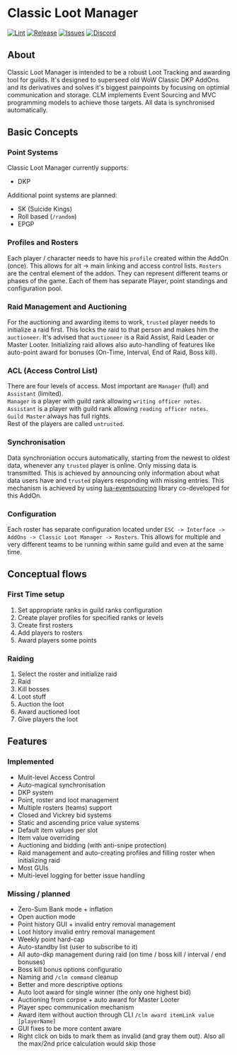 Classic Loot Manager
====================

[![Lint](https://github.com/lantisnt/ClassicLootManager/actions/workflows/lint.yml/badge.svg)](https://github.com/lantisnt/ClassicLootManager)
[![Release](https://img.shields.io/github/v/release/lantisnt/classiclootmanager.svg?color=important)](https://github.com/lantisnt/ClassicLootManager/releases)
[![Issues](https://img.shields.io/github/issues/lantisnt/classiclootmanager?color=blue)](https://github.com/lantisnt/ClassicLootManager/issues)
[![Discord](https://img.shields.io/discord/813686248841019392?label=discord)](https://discord.gg/Qjn8KdD8yt)


About
--------------
Classic Loot Manager is intended to be a robust Loot Tracking and awarding tool for guilds. 
It's designed to superseed old WoW Classic DKP AddOns and its derivatives and solves it's biggest painpoints by focusing on optimial communication and storage. CLM implements Event Sourcing and MVC programming models to achieve those targets. All data is synchronised automatically.

Basic Concepts
--------------
### Point Systems
Classic Loot Manager currently supports:
* DKP  

Additional point systems are planned:
* SK (Suicide Kings)
* Roll based (`/random`)
* EPGP
### Profiles and  Rosters
Each player / character needs to have his `profile` created within the AddOn (once). This allows for alt -> main linking and access control lists.
`Rosters` are the central element of the addon. They can represent different teams or phases of the game. Each of them has separate Player, point standings and configuration pool.

### Raid Management and Auctioning
For the auctioning and awarding items to work, `trusted` player needs to initialize a raid first. This locks the raid to that person and makes him the `auctioneer`. It's advised that `auctioneer` is a Raid Assist, Raid Leader or Master Looter. Initializing raid allows also auto-handling of features like auto-point award for bonuses (On-Time, Interval, End of Raid, Boss kill).

### ACL (Access  Control List)
There are four levels of access. Most important are `Manager` (full) and `Assistant` (limited).  
`Manager` is a player with guild rank allowing `writing officer notes`.  
`Assistant` is a player with guild rank allowing `reading officer notes`.  
`Guild Master` always has full rights.  
Rest of the players are called `untrusted`.

### Synchronisation
Data synchroniation occurs automatically, starting from the newest to oldest data, whenever any `trusted` player is online. Only missing data is transmitted. This is achieved by announcing only information about what data users have and `trusted` players responding with missing entries. This mechanism is achieved by using [lua-eventsourcing](https://github.com/SamMousa/lua-eventsourcing) library co-developed for this AddOn. 
### Configuration
Each roster has separate configuration located under `ESC -> Interface -> AddOns -> Classic Loot Manager -> Rosters`. This allows for multiple and very different teams to be running within same guild and even at the same time. 

## Conceptual flows
### First Time setup
1. Set appropriate ranks in guild ranks configuration
1. Create player profiles for specified ranks or levels
1. Create first rosters 
1. Add players to rosters
1. Award players some points
### Raiding
1. Select the roster and initialize raid
1. Raid
1. Kill bosses
1. Loot stuff
1. Auction the loot
1. Award auctioned loot
1. Give players the loot
## Features
### Implemented
* Mulit-level Access Control
* Auto-magical synchronisation
* DKP system
* Point, roster and loot management
* Multiple rosters (teams) support
* Closed and Vickrey bid systems
* Static and ascending price value systems
* Default item values per slot
* Item value overriding
* Auctioning and bidding (with anti-snipe protection)
* Raid management and auto-creating profiles and filling roster when initializing raid
* Most GUIs
* Multi-level logging for better issue handling
### Missing / planned
* Zero-Sum Bank mode + inflation
* Open auction mode
* Point history GUI + invalid entry removal management
* Loot history invalid entry removal management
* Weekly point hard-cap
* Auto-standby list (user to subscribe to it)
* All auto-dkp management during raid (on time / boss kill / interval / end bonuses)
* Boss kill bonus options configuratio
* Naming and `/clm command` cleanup
* Better and more descriptive options
* Auto loot award for single winner (the only one highest bid)
* Auctioning from corpse + auto award for Master Looter
* Player spec communication mechanism
* Award item without auction through CLI `/clm award itemLink value [playerName]`
* GUI fixes to be more content aware
* Right click on bids to mark them as invalid (and gray them out). Also all the max/2nd price calculation would skip those